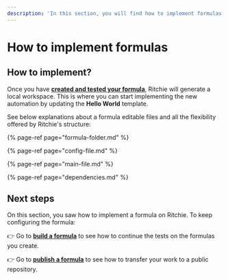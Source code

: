 ```yaml
---
description: 'In this section, you will find how to implement formulas on Ritchie.'
---
```


# How to implement formulas

## How to implement?

Once you have [**created and tested your formula**](../how-to-create-formulas.md), Ritchie will generate a local workspace. This is where you can start implementing the new automation by updating the **Hello World** template.  
  
See below explanations about a formula editable files and all the flexibility offered by Ritchie's structure:

{% page-ref page="formula-folder.md" %}

{% page-ref page="config-file.md" %}

{% page-ref page="main-file.md" %}

{% page-ref page="dependencies.md" %}

## Next steps

On this section, you saw how to implement a formula on Ritchie. To keep configuring the formula:

👉 Go to [**build a formula**](../how-to-build-formulas.md) to see how to continue the tests on the formulas you create.

👉 Go to [**publish a formula**](../how-to-publish-formulas.md) to see how to transfer your work to a public repository.

